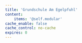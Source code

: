 ```yaml
---
title: 'Grundschule Am Egelpfuhl'
content:
    items: '@self.modular'
cache_enable: false
cache_control: no-cache
expires: 0
---
```


